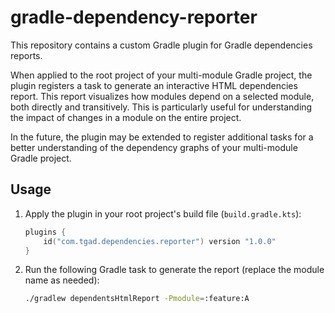 # gradle-dependency-reporter

This repository contains a custom Gradle plugin for Gradle dependencies reports.

When applied to the root project of your multi-module Gradle project, the plugin registers a task
to generate an interactive HTML dependencies report. This report visualizes how modules depend on
a selected module, both directly and transitively. This is particularly useful for understanding
the impact of changes in a module on the entire project.

In the future, the plugin may be extended to register additional tasks for a better understanding of
the dependency graphs of your multi-module Gradle project.

## Usage

1. Apply the plugin in your root project's build file (`build.gradle.kts`):

   ```kotlin
   plugins {
       id("com.tgad.dependencies.reporter") version "1.0.0"
   }
   ```
   
2. Run the following Gradle task to generate the report (replace the module name as needed):

   ```bash
   ./gradlew dependentsHtmlReport -Pmodule=:feature:A
   ```
